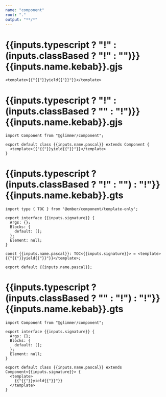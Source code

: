 ```yaml
---
name: "component"
root: "."
output: "**/*"
---
```


# {{inputs.typescript ? "!" : (inputs.classBased ? "!" : "")}}{{inputs.name.kebab}}.gjs

```gjs
<template>{{"{{"}}yield{{"}}"}}</template>

```

# {{inputs.typescript ? "!" : (inputs.classBased ? "" : "!")}}{{inputs.name.kebab}}.gjs

```gjs
import Component from "@glimmer/component";

export default class {{inputs.name.pascal}} extends Component {
  <template>{{"{{"}}yield{{"}}"}}</template>
}

```

# {{inputs.typescript ? (inputs.classBased ? "!" : "") : "!"}}{{inputs.name.kebab}}.gts

```gts
import type { TOC } from '@ember/component/template-only';

export interface {{inputs.signature}} {
  Args: {};
  Blocks: {
    default: [];
  };
  Element: null;
}

const {{inputs.name.pascal}}: TOC<{{inputs.signature}}> = <template>{{"{{"}}yield{{"}}"}}</template>;

export default {{inputs.name.pascal}};

```

# {{inputs.typescript ? (inputs.classBased ? "" : "!") : "!"}}{{inputs.name.kebab}}.gts

```gts
import Component from "@glimmer/component";

export interface {{inputs.signature}} {
  Args: {};
  Blocks: {
    default: [];
  };
  Element: null;
}

export default class {{inputs.name.pascal}} extends Component<{{inputs.signature}}> {
  <template>
    {{"{{"}}yield{{"}}"}}
  </template>
}

```
